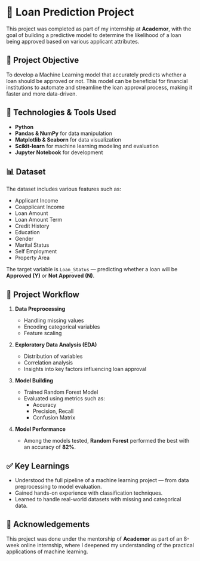 # 🏦 Loan Prediction Project

This project was completed as part of my internship at **Academor**, with the goal of building a predictive model to determine the likelihood of a loan being approved based on various applicant attributes.

## 📌 Project Objective

To develop a Machine Learning model that accurately predicts whether a loan should be approved or not. This model can be beneficial for financial institutions to automate and streamline the loan approval process, making it faster and more data-driven.

## 🧠 Technologies & Tools Used

- **Python**
- **Pandas & NumPy** for data manipulation
- **Matplotlib & Seaborn** for data visualization
- **Scikit-learn** for machine learning modeling and evaluation
- **Jupyter Notebook** for development

## 📊 Dataset

The dataset includes various features such as:

- Applicant Income  
- Coapplicant Income  
- Loan Amount  
- Loan Amount Term  
- Credit History  
- Education  
- Gender  
- Marital Status  
- Self Employment  
- Property Area  

The target variable is `Loan_Status` — predicting whether a loan will be **Approved (Y)** or **Not Approved (N)**.

## 🔧 Project Workflow

1. **Data Preprocessing**
   - Handling missing values
   - Encoding categorical variables
   - Feature scaling

2. **Exploratory Data Analysis (EDA)**
   - Distribution of variables
   - Correlation analysis
   - Insights into key factors influencing loan approval

3. **Model Building**
   - Trained Random Forest Model
   - Evaluated using metrics such as:
     - Accuracy
     - Precision, Recall
     - Confusion Matrix

4. **Model Performance**
   - Among the models tested, **Random Forest** performed the best with an accuracy of **82%**.

## ✅ Key Learnings

- Understood the full pipeline of a machine learning project — from data preprocessing to model evaluation.
- Gained hands-on experience with classification techniques.
- Learned to handle real-world datasets with missing and categorical data.

## 🤝 Acknowledgements

This project was done under the mentorship of **Academor** as part of an 8-week online internship, where I deepened my understanding of the practical applications of machine learning.
